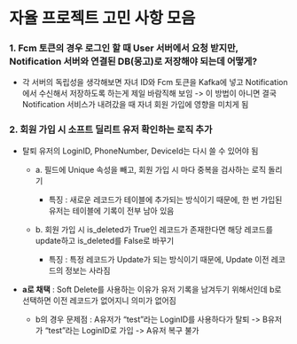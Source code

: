 # 자율 프로젝트 고민 사항 모음

### 1. Fcm 토큰의 경우 로그인 할 때 User 서버에서 요청 받지만, Notification 서버와 연결된 DB(몽고)로 저장해야 되는데 어떻게?

- 각 서버의 독립성을 생각해보면 자녀 ID와 Fcm 토큰을 Kafka에 넣고 Notification에서 수신해서 저장하도록 하는게 제일 바람직해 보임 -> 이 방법이 아니면 결국 Notification 서비스가 내려갔을 때 자녀 회원 가입에 영향을 미치게 됨

### 2. 회원 가입 시 소프트 딜리트 유저 확인하는 로직 추가 

- 탈퇴 유저의 LoginID, PhoneNumber, DeviceId는 다시 쓸 수 있어야 됨

  - a. 필드에 Unique 속성을 빼고, 회원 가입 시 마다 중복을 검사하는 로직 돌리기
    - 특징 : 새로운 레코드가 테이블에 추가되는 방식이기 때문에, 한 번 가입된 유저는 테이블에 기록이 전부 남아 있음

  - b. 회원 가입 시 is_deleted가 True인 레코드가 존재한다면 해당 레코드를 update하고 is_deleted를 False로 바꾸기
    - 특징 : 특정 레코드가 Update가 되는 방식이기 때문에, Update 이전 레코드의 정보는 사라짐

- **a로 채택** : Soft Delete를 사용하는 이유가 유저 기록을 남겨두기 위해서인데 b로 선택하면 이전 레코드가 없어지니 의미가 없어짐
  - b의 경우 문제점 :  A유저가 “test”라는 LoginID를 사용하다가 탈퇴 ->  B유저가 “test”라는 LoginID로 가입 -> A유저 복구 불가

### 